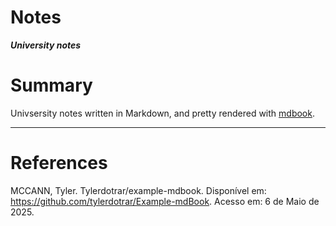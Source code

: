 Notes
=====

***University notes***

# Summary

Univsersity notes written in Markdown, and pretty rendered with [mdbook](https://github.com/rust-lang/mdBook).

---

# References

MCCANN, Tyler. Tylerdotrar/example-mdbook. Disponível em: <https://github.com/tylerdotrar/Example-mdBook>. Acesso em: 6 de Maio de 2025.
